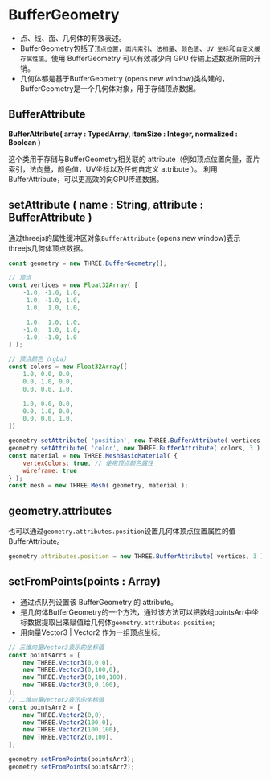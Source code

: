 # BufferGeometry

- 点、线、面、几何体的有效表述。
- BufferGeometry包括了`顶点位置`，`面片索引`、`法相量`、`颜色值`、`UV 坐标`和`自定义缓存属性值`。使用 BufferGeometry 可以有效减少向 GPU 传输上述数据所需的开销。
- 几何体都是基于BufferGeometry (opens new window)类构建的，BufferGeometry是一个几何体对象，用于存储顶点数据。

## BufferAttribute

**BufferAttribute( array : TypedArray, itemSize : Integer, normalized : Boolean )**

这个类用于存储与BufferGeometry相关联的 attribute（例如顶点位置向量，面片索引，法向量，颜色值，UV坐标以及任何自定义 attribute ）。 利用 BufferAttribute，可以更高效的向GPU传递数据。


## setAttribute ( name : String, attribute : BufferAttribute )
通过threejs的属性缓冲区对象`BufferAttribute` (opens new window)表示threejs几何体顶点数据。
```js
const geometry = new THREE.BufferGeometry();

// 顶点
const vertices = new Float32Array( [
	-1.0, -1.0, 1.0,
	 1.0, -1.0, 1.0,
	 1.0,  1.0, 1.0,

	 1.0,  1.0, 1.0,
	-1.0,  1.0, 1.0,
	-1.0, -1.0, 1.0
] );

// 顶点颜色（rgba）
const colors = new Float32Array([
    1.0, 0.0, 0.0,
    0.0, 1.0, 0.0,
    0.0, 0.0, 1.0,

    1.0, 0.0, 0.0,
    0.0, 1.0, 0.0,
    0.0, 0.0, 1.0,
])

geometry.setAttribute( 'position', new THREE.BufferAttribute( vertices, 3 ) );
geometry.setAttribute( 'color', new THREE.BufferAttribute( colors, 3 ) );
const material = new THREE.MeshBasicMaterial( { 
    vertexColors: true, // 使用顶点颜色属性
    wireframe: true
} );
const mesh = new THREE.Mesh( geometry, material );
```

## geometry.attributes
也可以通过`geometry.attributes.position`设置几何体顶点位置属性的值BufferAttribute。
```js
geometry.attributes.position = new THREE.BufferAttribute( vertices, 3 )
```


## setFromPoints(points : Array)
- 通过点队列设置该 BufferGeometry 的 attribute。
- 是几何体BufferGeometry的一个方法，通过该方法可以把数组pointsArr中坐标数据提取出来赋值给几何体`geometry.attributes.position`;
- 用向量Vector3 | Vector2 作为一组顶点坐标;
```js
// 三维向量Vector3表示的坐标值
const pointsArr3 = [
    new THREE.Vector3(0,0,0),
    new THREE.Vector3(0,100,0),
    new THREE.Vector3(0,100,100),
    new THREE.Vector3(0,0,100),
];
// 二维向量Vector2表示的坐标值
const pointsArr2 = [
    new THREE.Vector2(0,0),
    new THREE.Vector2(100,0),
    new THREE.Vector2(100,100),
    new THREE.Vector2(0,100),
];

geometry.setFromPoints(pointsArr3);
geometry.setFromPoints(pointsArr2);
```